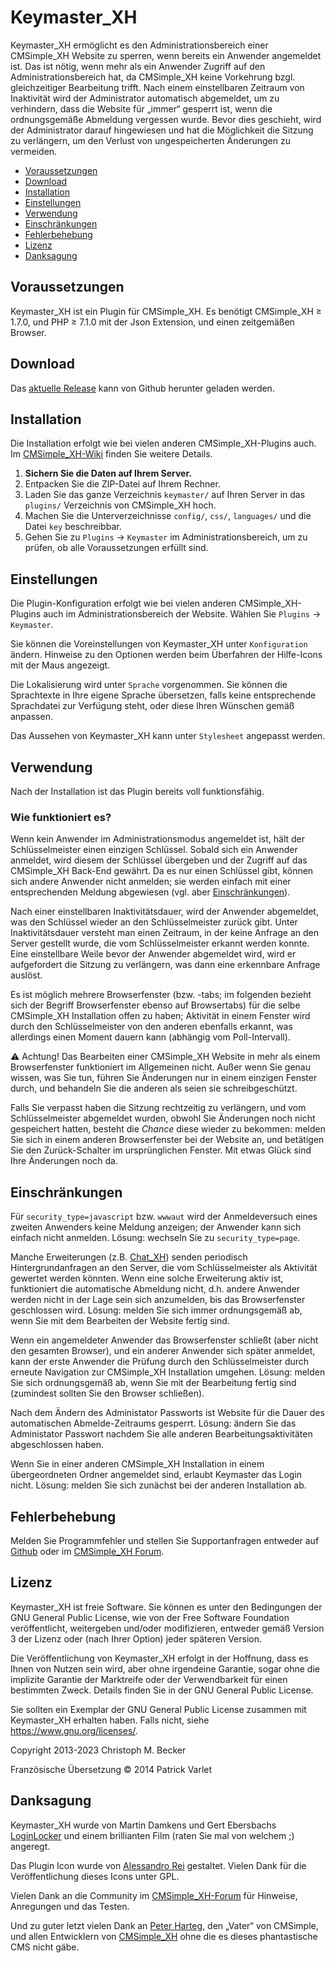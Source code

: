 # Keymaster_XH

Keymaster_XH ermöglicht es den Administrationsbereich einer
CMSimple_XH Website zu sperren, wenn bereits ein Anwender
angemeldet ist. Das ist nötig, wenn mehr als ein Anwender Zugriff
auf den Administrationsbereich hat, da CMSimple_XH keine
Vorkehrung bzgl. gleichzeitiger Bearbeitung trifft. Nach einem
einstellbaren Zeitraum von Inaktivität wird der Administrator
automatisch abgemeldet, um zu verhindern, dass die Website für
„immer“ gesperrt ist, wenn die ordnungsgemäße Abmeldung vergessen
wurde. Bevor dies geschieht, wird der Administrator darauf
hingewiesen und hat die Möglichkeit die Sitzung zu verlängern, um
den Verlust von ungespeicherten Änderungen zu vermeiden.

- [Voraussetzungen](#voraussetzungen)
- [Download](#download)
- [Installation](#installation)
- [Einstellungen](#einstellungen)
- [Verwendung](#verwendung)
- [Einschränkungen](#einschränkungen)
- [Fehlerbehebung](#fehlerbehebung)
- [Lizenz](#lizenz)
- [Danksagung](#danksagung)

## Voraussetzungen

Keymaster_XH ist ein Plugin für CMSimple_XH. Es benötigt CMSimple_XH ≥ 1.7.0,
und PHP ≥ 7.1.0 mit der Json Extension, und einen zeitgemäßen Browser.

## Download

Das [aktuelle Release](https://github.com/cmb69/keymaster_xh/releases/latest)
kann von Github herunter geladen werden.

## Installation

Die Installation erfolgt wie bei vielen anderen
CMSimple_XH-Plugins auch. Im
[CMSimple_XH-Wiki](https://wiki.cmsimple-xh.org/doku.php/de:installation#plugins)
finden Sie weitere Details.

1. **Sichern Sie die Daten auf Ihrem Server.**
1. Entpacken Sie die ZIP-Datei auf Ihrem Rechner.
1. Laden Sie das ganze Verzeichnis `keymaster/` auf Ihren Server in das
   `plugins/` Verzeichnis von CMSimple_XH  hoch.
1. Machen Sie die Unterverzeichnisse `config/`, `css/`, `languages/`
   und die Datei `key` beschreibbar.
1. Gehen Sie zu `Plugins` → `Keymaster` im Administrationsbereich,
   um zu prüfen, ob alle Voraussetzungen erfüllt sind.

## Einstellungen

Die Plugin-Konfiguration erfolgt wie bei vielen anderen
CMSimple_XH-Plugins auch im Administrationsbereich der Website.
Wählen Sie `Plugins` → `Keymaster`.

Sie können die Voreinstellungen von Keymaster_XH unter
`Konfiguration` ändern. Hinweise zu den Optionen werden beim
Überfahren der Hilfe-Icons mit der Maus angezeigt.

Die Lokalisierung wird unter `Sprache` vorgenommen. Sie können die
Sprachtexte in Ihre eigene Sprache übersetzen, falls keine
entsprechende Sprachdatei zur Verfügung steht, oder diese Ihren
Wünschen gemäß anpassen.

Das Aussehen von Keymaster_XH kann unter `Stylesheet` angepasst werden.

## Verwendung

Nach der Installation ist das Plugin bereits voll funktionsfähig.

### Wie funktioniert es?

Wenn kein Anwender im Administrationsmodus angemeldet ist, hält
der Schlüsselmeister einen einzigen Schlüssel. Sobald sich ein
Anwender anmeldet, wird diesem der Schlüssel übergeben und der
Zugriff auf das CMSimple_XH Back-End gewährt. Da es nur einen
Schlüssel gibt, können sich andere Anwender nicht anmelden; sie
werden einfach mit einer entsprechenden Meldung abgewiesen (vgl.
aber [Einschränkungen](#einschränkungen)).

Nach einer einstellbaren Inaktivitätsdauer, wird der Anwender
abgemeldet, was den Schlüssel wieder an den Schlüsselmeister
zurück gibt. Unter Inaktivitätsdauer versteht man einen Zeitraum,
in der keine Anfrage an den Server gestellt wurde, die vom
Schlüsselmeister erkannt werden konnte. Eine einstellbare Weile
bevor der Anwender abgemeldet wird, wird er aufgefordert die
Sitzung zu verlängern, was dann eine erkennbare Anfrage auslöst.

Es ist möglich mehrere Browserfenster (bzw. -tabs; im folgenden
bezieht sich der Begriff Browserfenster ebenso auf Browsertabs)
für die selbe CMSimple_XH Installation offen zu haben; Aktivität
in einem Fenster wird durch den Schlüsselmeister von den anderen
ebenfalls erkannt, was allerdings einen Moment dauern kann
(abhängig vom Poll-Intervall).

⚠ Achtung! Das Bearbeiten einer CMSimple_XH Website in mehr als
einem Browserfenster funktioniert im Allgemeinen nicht. Außer wenn
Sie genau wissen, was Sie tun, führen Sie Änderungen nur in einem
einzigen Fenster durch, und behandeln Sie die anderen als seien
sie schreibgeschützt.

Falls Sie verpasst haben die Sitzung rechtzeitig zu verlängern,
und vom Schlüsselmeister abgemeldet wurden, obwohl Sie Änderungen
noch nicht gespeichert hatten, besteht die *Chance* diese wieder
zu bekommen: melden Sie sich in einem anderen Browserfenster bei
der Website an, und betätigen Sie den Zurück-Schalter im
ursprünglichen Fenster. Mit etwas Glück sind Ihre Änderungen noch
da.

## Einschränkungen

Für `security_type=javascript` bzw. `wwwaut` wird der
Anmeldeversuch eines zweiten Anwenders keine Meldung anzeigen; der
Anwender kann sich einfach nicht anmelden. Lösung: wechseln Sie zu
`security_type=page`.

Manche Erweiterungen (z.B.
[Chat_XH](https://github.com/cmb69/chat_xh)) senden periodisch
Hintergrundanfragen an den Server, die vom Schlüsselmeister als
Aktivität gewertet werden könnten. Wenn eine solche Erweiterung
aktiv ist, funktioniert die automatische Abmeldung nicht, d.h.
andere Anwender werden nicht in der Lage sein sich anzumelden, bis
das Browserfenster geschlossen wird. Lösung: melden Sie sich immer
ordnungsgemäß ab, wenn Sie mit dem Bearbeiten der Website fertig
sind.

Wenn ein angemeldeter Anwender das Browserfenster schließt (aber
nicht den gesamten Browser), und ein anderer Anwender sich später
anmeldet, kann der erste Anwender die Prüfung durch den
Schlüsselmeister durch erneute Navigation zur CMSimple_XH
Installation umgehen. Lösung: melden Sie sich ordnungsgemäß ab,
wenn Sie mit der Bearbeitung fertig sind (zumindest sollten Sie
den Browser schließen).

Nach dem Ändern des Administator Passworts ist Website für die
Dauer des automatischen Abmelde-Zeitraums gesperrt. Lösung: ändern
Sie das Administator Passwort nachdem Sie alle anderen
Bearbeitungsaktivitäten abgeschlossen haben.

Wenn Sie in einer anderen CMSimple_XH Installation in einem
übergeordneten Ordner angemeldet sind, erlaubt Keymaster das Login
nicht. Lösung: melden Sie sich zunächst bei der anderen
Installation ab.

## Fehlerbehebung

Melden Sie Programmfehler und stellen Sie Supportanfragen entweder auf
[Github](https://github.com/cmb69/keymaster_xh/issues) oder im
[CMSimple_XH Forum](https://cmsimpleforum.com/).

## Lizenz

Keymaster_XH ist freie Software. Sie können es unter den Bedingungen der
GNU General Public License, wie von der Free Software Foundation
veröffentlicht, weitergeben und/oder modifizieren, entweder gemäß
Version 3 der Lizenz oder (nach Ihrer Option) jeder späteren Version.

Die Veröffentlichung von Keymaster_XH erfolgt in der Hoffnung, dass es
Ihnen von Nutzen sein wird, aber ohne irgendeine Garantie, sogar ohne
die implizite Garantie der Marktreife oder der Verwendbarkeit für einen
bestimmten Zweck. Details finden Sie in der GNU General Public License.

Sie sollten ein Exemplar der GNU General Public License zusammen mit
Keymaster_XH erhalten haben. Falls nicht, siehe <https://www.gnu.org/licenses/>.

Copyright 2013-2023 Christoph M. Becker

Französische Übersetzung © 2014 Patrick Varlet

## Danksagung

Keymaster_XH wurde von Martin Damkens und Gert Ebersbachs
[LoginLocker](https://ge-webdesign.de/cmsimpleplugins/?Eigene_Plugins___LoginLocker)
und einem brillianten Film (raten Sie mal von welchem ;) angeregt.

Das Plugin Icon wurde von [Alessandro Rei](http://www.mentalrey.it/) gestaltet.
Vielen Dank für die Veröffentlichung dieses Icons unter GPL.

Vielen Dank an die Community im
[CMSimple_XH-Forum](https://www.cmsimpleforum.com/) für Hinweise,
Anregungen und das Testen.

Und zu guter letzt vielen Dank an [Peter Harteg](https://www.harteg.dk/),
den „Vater“ von CMSimple, und allen Entwicklern von [CMSimple_XH](https://www.cmsimple-xh.org/de/)
ohne die es dieses phantastische CMS nicht gäbe.
